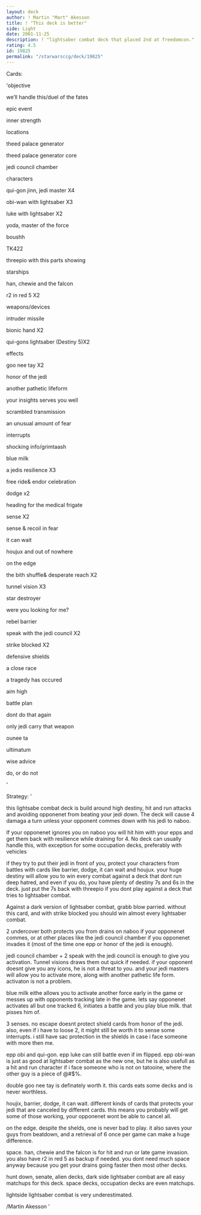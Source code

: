 ```yaml
---
layout: deck
author: ! Martin "Mart" Akesson
title: ! "This deck is better"
side: Light
date: 2001-11-25
description: ! "lightsaber combat deck that placed 2nd at freedomcon."
rating: 4.5
id: 19825
permalink: "/starwarsccg/deck/19825"
---
```

Cards: 

'objective


we’ll handle this/duel of the fates


epic event


inner strength


locations


theed palace generator

theed palace generator core

jedi council chamber


characters


qui-gon jinn, jedi master X4

obi-wan with lightsaber X3

luke with lightsaber X2

yoda, master of the force

boushh

TK422

threepio with this parts showing


starships


han, chewie and the falcon

r2 in red 5 X2


weapons/devices


intruder missile

bionic hand X2

qui-gons lightsaber (Destiny 5)X2


effects


goo nee tay X2

honor of the jedi

another pathetic lifeform

your insights serves you well

scrambled transmission

an unusual amount of fear


interrupts


shocking info/grimtaash

blue milk

a jedis resilience X3

free ride& endor celebration

dodge x2

heading for the medical frigate

sense X2

sense & recoil in fear

it can wait

houjux and out of nowhere

on the edge

the bith shuffle& desperate reach X2

tunnel vision X3

star destroyer

were you looking for me?

rebel barrier

speak with the jedi council X2

strike blocked X2


defensive shields


a close race

a tragedy has occured

aim high

battle plan

dont do that again

only jedi carry that weapon

ounee ta

ultimatum

wise advice

do, or do not

'

Strategy: '

this lightsabe combat deck is build around high destiny, hit and run attacks and avoiding opponenet from beating your jedi down. The deck will cause 4 damaga a turn unless your opponent commes down with his jedi to naboo. 


If your opponenet ignores you on naboo you will hit him with your epps and get them back with resilience while draining for 4. No deck can usually handle this, with exception for some occupation decks, preferably with vehicles 


if they try to put their jedi in front of you, protect your characters from battles with cards like barrier, dodge, it can wait and houjux. your huge destiny will allow you to win every combat against a deck that dont run deep hatred, and even if you do, you have plenty of destiny 7s and 6s in the deck. just put the 7s back with threepio if you dont play against a deck that tries to lightsaber combat.


Against a dark version of lightsaber combat, grabb blow parried. without this card, and with strike blocked you should win almost every lightsaber combat.


2 undercover both protects you from drains on naboo if your opponenet commes, or at other places like the jedi council chamber if you opponenet invades it (most of the time one epp or honor of the jedi is enough).


jedi council chamber + 2 speak with the jedi council is enough to give you activation. Tunnel visions draws them out quick if needed. if your opponent doesnt give you any icons, he is not a threat to you. and your jedi masters will allow you to activate more, along with another pathetic life form. activaton is not a problem.


blue milk eithe allows you to activate another force early in the game or messes up with opponents tracking late in the game. lets say opponenet activates all but one tracked 6, initiates a battle and you play blue milk. that pisses him of. 


3 senses. no escape doesnt protect shield cards from honor of the jedi. also, even if i have to loose 2, it might still be worth it to sense some interrupts. i still have sac protection in the shields in case i face someone with more then me.


epp obi and qui-gon. epp luke can still battle even if im flipped. epp obi-wan is just as good at lightsaber combat as the new one, but he is also usefull as a hit and run character if i face someone who is not on tatooine, where the other guy is a piece of @#$%.


double goo nee tay is definately worth it. this cards eats some decks and is never worthless. 


houjix, barrier, dodge, it can wait. different kinds of cards that protects your jedi that are canceled by different cards. this means you probably will get some of those working, your opponenet wont be able to cancel all.


on the edge. despite the shelds, one is never bad to play. it also saves your guys from beatdown, and a retrieval of 6 once per game can make a huge difference.


space. han, chewie and the falcon is for hit and run or late game invasion. you also have r2 in red 5 as backup if needed. you dont need much space anyway because you get your drains going faster then most other decks. 


hunt down, senate, alien decks, dark side lightsaber combat are all easy matchups for this deck. space decks, occupation decks are even matchups.


lightside lightsaber combat is very underestimated.


/Martin Akesson '
